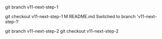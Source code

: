 git branch v11-next-step-1

git checkout v11-next-step-1
M README.md
Switched to branch 'v11-next-step-1'

git branch v11-next-step-2
git checkout v11-next-step-2
